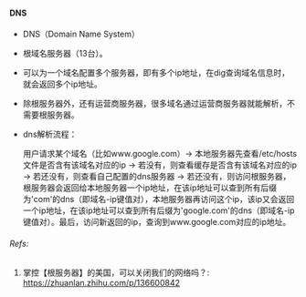 #### DNS



- DNS（Domain Name System）

- 根域名服务器（13台）。

- 可以为一个域名配置多个服务器，即有多个ip地址，在dig查询域名信息时，就会返回多个ip地址。

- 除根服务器外，还有运营商服务器，很多域名通过运营商服务器就能解析，不需要根服务器。

- dns解析流程：

  用户请求某个域名（比如www.google.com）-> 本地服务器先查看/etc/hosts文件是否含有该域名对应的ip -> 若没有，则查看缓存是否含有该域名对应的ip -> 若还没有，则查看自己配置的dns服务器 -> 若还没有，则访问根服务器，根服务器会返回给本地服务器一个ip地址，在该ip地址可以查到所有后缀为'com'的dns（即域名-ip键值对），本地服务器再访问这个ip，该ip又会返回一个ip地址，在该ip地址可以查到所有后缀为'google.com'的dns（即域名-ip键值对）。最后，访问新返回的ip，查询到www.google.com对应的ip地址。

###### Refs:

1. 掌控【根服务器】的美国，可以关闭我们的网络吗？: https://zhuanlan.zhihu.com/p/136600842